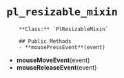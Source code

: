 # `pl_resizable_mixin`

        **Class:** `PlResizableMixin`

        ## Public Methods
        - **mousePressEvent**(event)
- **mouseMoveEvent**(event)
- **mouseReleaseEvent**(event)